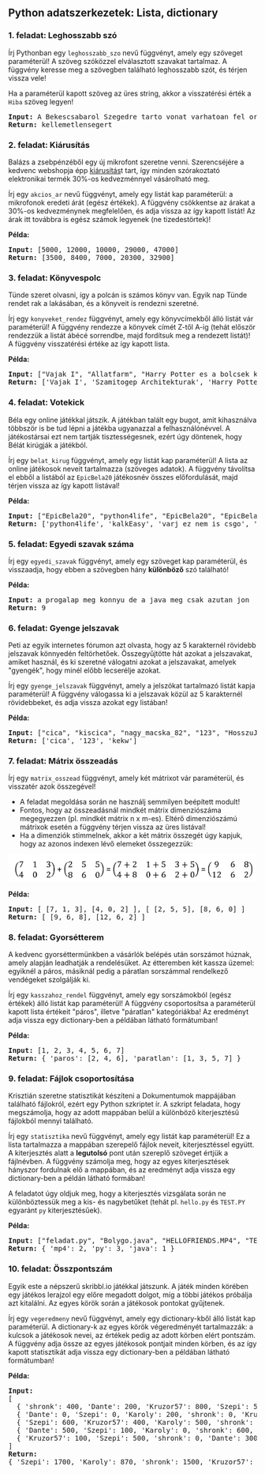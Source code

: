<style>
	h1:first-of-type { display: none; }
</style>

# Szkriptnyelvek - 3. gyakorló feladatsor

## Python adatszerkezetek: Lista, dictionary


### 1. feladat: Leghosszabb szó

Írj Pythonban egy `leghosszabb_szo` nevű függvényt, amely egy szöveget paraméterül! A szöveg szóközzel elválasztott szavakat tartalmaz. A függvény keresse meg a szövegben található leghosszabb szót, és térjen vissza vele! 

Ha a paraméterül kapott szöveg az üres string, akkor a visszatérési érték a `Hiba` szöveg legyen!

<pre>
<b>Input:</b> A Bekescsabarol Szegedre tarto vonat varhatoan fel orat kesik. Az okozott kellemetlensegert szives elnezesuket kerjuk.
<b>Return:</b> kellemetlensegert           
</pre>


### 2. feladat: Kiárusítás

Balázs a zsebpénzéből egy új mikrofont szeretne venni. Szerencséjére a kedvenc webshopja épp [kiárusítás](https://www.youtube.com/watch?v=qA4Ws1KOl4U)t tart, így minden szórakoztató elektronikai termék 30%-os kedvezménnyel vásárolható meg.

Írj egy `akcios_ar` nevű függvényt, amely egy listát kap paraméterül: a mikrofonok eredeti árát (egész értékek). A függvény csökkentse az árakat a 30%-os kedvezménynek megfelelően, és adja vissza az így kapott listát! Az árak itt továbbra is egész számok legyenek (ne tizedestörtek)!

**Példa:** 

<pre>
<b>Input:</b> [5000, 12000, 10000, 29000, 47000]
<b>Return:</b> [3500, 8400, 7000, 20300, 32900]
</pre>


### 3. feladat: Könyvespolc

Tünde szeret olvasni, így a polcán is számos könyv van. Egyik nap Tünde rendet rak a lakásában, és a könyveit is rendezni szeretné.

Írj egy `konyveket_rendez` függvényt, amely egy könyvcímekből álló listát vár paraméterül! A függvény rendezze a könyvek címét Z-től A-ig (tehát először rendezzük a listát ábécé sorrendbe, majd fordítsuk meg a rendezett listát)! A függvény visszatérési értéke az így kapott lista.

**Példa:**

<pre>
<b>Input:</b> ["Vajak I", "Allatfarm", "Harry Potter es a bolcsek kove", "A hobbit", "Szamitogep Architekturak"]
<b>Return:</b> ['Vajak I', 'Szamitogep Architekturak', 'Harry Potter es a bolcsek kove', 'Allatfarm', 'A hobbit']
</pre>


### 4. feladat: Votekick

Béla egy online játékkal játszik. A játékban talált egy bugot, amit kihasználva többször is be tud lépni a játékba ugyanazzal a felhasználónévvel. A játékostársai ezt nem tartják tisztességesnek, ezért úgy döntenek, hogy Bélát kirúgják a játékból.

Írj egy `belat_kirug` függvényt, amely egy listát kap paraméterül! A lista az online játékosok neveit tartalmazza (szöveges adatok). A függvény távolítsa el ebből a listából az `EpicBela20` játékosnév összes előfordulását, majd térjen vissza az így kapott listával!

**Példa:**

<pre>
<b>Input:</b> ["EpicBela20", "python4life", "EpicBela20", "EpicBela20", "kalkEasy", "varj_ez_nem_is_csgo", "sajt42"]
<b>Return:</b> ['python4life', 'kalkEasy', 'varj_ez_nem_is_csgo', 'sajt42']
</pre>


### 5. feladat: Egyedi szavak száma

Írj egy `egyedi_szavak` függvényt, amely egy szöveget kap paraméterül, és visszaadja, hogy ebben a szövegben hány **különböző** szó található!

**Példa:**

<pre>
<b>Input:</b> a progalap meg konnyu de a java meg csak azutan jon
<b>Return:</b> 9
</pre>


### 6. feladat: Gyenge jelszavak

Peti az egyik internetes fórumon azt olvasta, hogy az 5 karakternél rövidebb jelszavak könnyedén feltörhetőek. Összegyűjtötte hát azokat a jelszavakat, amiket használ, és ki szeretné válogatni azokat a jelszavakat, amelyek "gyengék", hogy minél előbb lecserélje azokat.

Írj egy `gyenge_jelszavak` függvényt, amely a jelszókat tartalmazó listát kapja paraméterül! A függvény válogassa ki a jelszavak közül az 5 karakternél rövidebbeket, és adja vissza azokat egy listában!

**Példa:**

<pre>
<b>Input:</b> ["cica", "kiscica", "nagy_macska_82", "123", "HosszuJelszoGoBrrr", "kekw", "sajt2"]
<b>Return:</b> ['cica', '123', 'kekw']
</pre>


### 7. feladat: Mátrix összeadás

Írj egy `matrix_osszead` függvényt, amely két mátrixot vár paraméterül, és visszatér azok összegével!

* A feladat megoldása során ne használj semmilyen beépített modult!
* Fontos, hogy az összeadásnál mindkét mátrix dimenziószáma megegyezzen (pl. mindkét mátrix n x m-es). Eltérő dimenziószámú mátrixok esetén a függvény térjen vissza az üres listával!
* Ha a dimenziók stimmelnek, akkor a két mátrix összegét úgy kapjuk, hogy az azonos indexen lévő elemeket összegezzük:

![Mátrix összeadás](./matrix.png)

**Példa:**

<pre>
<b>Input:</b> [ [7, 1, 3], [4, 0, 2] ], [ [2, 5, 5], [8, 6, 0] ]
<b>Return:</b> [ [9, 6, 8], [12, 6, 2] ]
</pre>


### 8. feladat: Gyorsétterem

A kedvenc gyorséttermünkben a vásárlók belépés után sorszámot húznak, amely alapján leadhatják a rendelésüket. Az étteremben két kassza üzemel: egyiknél a páros, másiknál pedig a páratlan sorszámmal rendelkező vendégeket szolgálják ki.

Írj egy `kasszahoz_rendel` függvényt, amely egy sorszámokból (egész értékek) álló listát kap paraméterül! A függvény csoportosítsa a paraméterül kapott lista értékeit "páros", illetve "páratlan" kategóriákba! Az eredményt adja vissza egy dictionary-ben a példában látható formátumban!

**Példa:**

<pre>
<b>Input:</b> [1, 2, 3, 4, 5, 6, 7]
<b>Return:</b> { 'paros': [2, 4, 6], 'paratlan': [1, 3, 5, 7] }
</pre>


### 9. feladat: Fájlok csoportosítása

Krisztián szeretne statisztikát készíteni a Dokumentumok mappájában található fájlokról, ezért egy Python szkriptet ír. A szkript feladata, hogy megszámolja, hogy az adott mappában belül a különböző kiterjesztésű fájlokból mennyi található.

Írj egy `statisztika` nevű függvényt, amely egy listát kap paraméterül! Ez a lista tartalmazza a mappában szerepelő fájlok neveit, kiterjesztéssel együtt. A kiterjesztés alatt a **legutolsó** pont után szereplő szöveget értjük a fájlnévben. A függvény számolja meg, hogy az egyes kiterjesztések hányszor fordulnak elő a mappában, és az eredményt adja vissza egy dictionary-ben a példán látható formában!

A feladatot úgy oldjuk meg, hogy a kiterjesztés vizsgálata során ne különböztessük meg a kis- és nagybetűket (tehát pl. `hello.py` és `TEST.PY` egyaránt `py` kiterjesztésűek).

**Példa:**

<pre>
<b>Input:</b> ["feladat.py", "Bolygo.java", "HELLOFRIENDS.MP4", "TEST.PY", "biro.gib.maxpont.py", "russian-driving-fails.mp4"]
<b>Return:</b> { 'mp4': 2, 'py': 3, 'java': 1 }        
</pre>


### 10. feladat: Összpontszám

Egyik este a népszerű skribbl.io játékkal játszunk. A játék minden körében egy játékos lerajzol egy előre megadott dolgot, míg a többi játékos próbálja azt kitalálni. Az egyes körök során a játékosok pontokat gyűjtenek.

Írj egy `vegeredmeny` nevű függvényt, amely egy dictionary-kből álló listát kap paraméterül. A dictionary-k az egyes körök végeredményét tartalmazzák: a kulcsok a játékosok nevei, az értékek pedig az adott körben elért pontszám. A függvény adja össze az egyes játékosok pontjait minden körben, és az így kapott statisztikát adja vissza egy dictionary-ben a példában látható formátumban!

**Példa:**

<pre>
<b>Input:</b>
[
  { 'shronk': 400, 'Dante': 200, 'Kruzor57': 800, 'Szepi': 500, 'Karoly': 70 },
  { 'Dante': 0, 'Szepi': 0, 'Karoly': 200, 'shronk': 0, 'Kruzor57': 100 },
  { 'Szepi': 600, 'Kruzor57': 400, 'Karoly': 500, 'shronk': 200, 'Dante': 300 },
  { 'Dante': 500, 'Szepi': 100, 'Karoly': 0, 'shronk': 600, 'Kruzor57': 200 },
  { 'Kruzor57': 100, 'Szepi': 500, 'shronk': 0, 'Dante': 300, 'Karoly': 100 }
]
<b>Return:</b>
{ 'Szepi': 1700, 'Karoly': 870, 'shronk': 1500, 'Kruzor57': 1600, 'Dante': 1300 }
</pre>